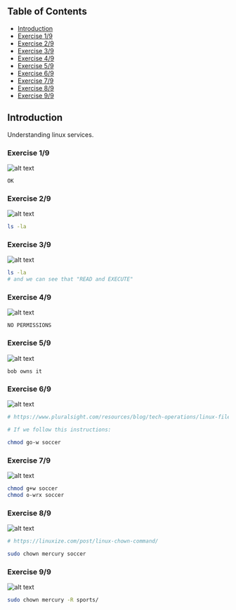 ## Table of Contents

- [Introduction](#introduction)
- [Exercise 1/9](#exercise-19)
- [Exercise 2/9](#exercise-29)
- [Exercise 3/9](#exercise-39)
- [Exercise 4/9](#exercise-49)
- [Exercise 5/9](#exercise-59)
- [Exercise 6/9](#exercise-69)
- [Exercise 7/9](#exercise-79)
- [Exercise 8/9](#exercise-89)
- [Exercise 9/9](#exercise-99)

##  Introduction

Understanding linux services.

### Exercise 1/9
![alt text](image.png)
```
OK
```
### Exercise 2/9
![alt text](image-1.png)
```bash
ls -la
```
### Exercise 3/9
![alt text](image-2.png)
```bash
ls -la 
# and we can see that "READ and EXECUTE"
```
### Exercise 4/9
![alt text](image-3.png)
```
NO PERMISSIONS
```
### Exercise 5/9
![alt text](image-4.png)
```
bob owns it
```
### Exercise 6/9
![alt text](image-5.png)
```bash
# https://www.pluralsight.com/resources/blog/tech-operations/linux-file-permissions

# If we follow this instructions:

chmod go-w soccer
```
### Exercise 7/9
![alt text](image-6.png)
```bash
chmod g+w soccer
chmod o-wrx soccer
```
### Exercise 8/9
![alt text](image-7.png)
```bash
# https://linuxize.com/post/linux-chown-command/

sudo chown mercury soccer 
```
### Exercise 9/9
![alt text](image-8.png)
```bash
sudo chown mercury -R sports/
```

